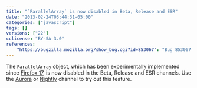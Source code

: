 ```yaml
---
title: "`ParallelArray` is now disabled in Beta, Release and ESR"
date: "2013-02-24T03:44:31-05:00"
categories: ["javascript"]
tags: []
versions: ["22"]
cclicense: "BY-SA 3.0"
references:
    "https://bugzilla.mozilla.org/show_bug.cgi?id=853067": "Bug 853067 – Disable parallelarray in beta/release/esr for now"
---
```

The [`ParallelArray`](https://developer.mozilla.org/en-US/docs/Web/JavaScript/Reference/Global_Objects/ParallelArray) object, which has been experimentally implemented since [Firefox 17](https://developer.mozilla.org/en-US/docs/Firefox_17_for_developers), is now disabled in the Beta, Release and ESR channels. Use the [Aurora](http://www.mozilla.org/en-US/firefox/aurora/) or [Nightly](http://nightly.mozilla.org/) channel to try out this feature.
